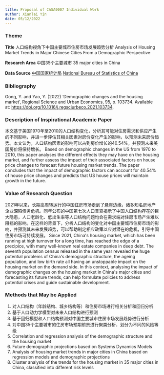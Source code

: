 ```yaml
---
title: Proposal of CASA0007 Individual Work
author: Xianlai Yin
date: 05/12/2022
---
```


### Theme
**Title**
人口结构视角下中国主要城市住房市场发展趋势分析
Analysis of Housing Market Trends in Major Chinese Cities From a Demographic Perspective

**Research Area**
中国35个主要城市
35 major cities in China

**Data Source**
[中国国家统计局](http://www.stats.gov.cn/tjsj/)
[National Bureau of Statistics of China](http://www.stats.gov.cn/tjsj/)

### Bibliography 
Gong, Y. and Yao, Y. (2022) ‘Demographic changes and the housing market’, Regional Science and Urban Economics, 95, p. 103734. Available at: https://doi.org/10.1016/j.regsciurbeco.2021.103734.

### Description of Inspirational Academic Paper
本文基于美国1970年至2010的人口结构变化，分析其可能对住房需求和供应产生的不同影响，并进一步评估其相关因素对房价变化产生的影响，以预测未来房价趋势。本文认为，人口结构因素的影响可以占到房价增长的40.54%，并预测未来美国房价将保持增长。
Based on demographic changes in the US from 1970 to 2010, this paper analyses the different effects they may have on the housing market, and further assess the impact of their associated factors on house price changes to forecast future housing market trends. The paper concludes that the impact of demographic factors can account for 40.54% of house price changes and predicts that US house prices will maintain growth in the future.

### Value of Research Question
2021年以来，长期高周转运行的中国住房市场走到了悬崖边缘，诸多知名房地产企业深陷债务危机。同年公布的中国第七次人口普查揭示了中国人口结构存在的巨大隐患，人口老龄化、低出生率等人口结构问题均会在需求端对住房市场产生难以阻挡的影响。在这样的背景下，分析人口结构的变化对中国主要城市住房市场的影响，并预测其未来发展趋势，可以帮助制定相应政策以应对潜在的危机，引导中国住房市场可持续发展。
Since 2021, China's housing market, which has been running at high turnover for a long time, has reached the edge of a precipice, with many well-known real estate companies in deep debt. The seventh population census released in the same year revealed the huge potential problems of China's demographic structure, the ageing population, and low birth rate all having an unstoppable impact on the housing market on the demand side. In this context, analysing the impact of demographic changes on the housing market in China's major cities and forecasting its future trends, can help formulate policies to address potential crises and guide sustainable development.

### Methods that May be Applied
1. 对人口结构（年龄结构、城乡结构等）和住房市场进行相关分析和回归分析
2. 基于人口动力学模型对未来人口结构进行预测
3. 基于回归模型和人口结构预测对中国主要城市住房市场发展趋势进行分析
4. 对中国35个主要城市的住房市场预期前景进行聚类分析，划分为不同的风险等级
1. Correlation and regression analysis of the demographic structure and the housing market
2. Future demographic projections based on Systems Dynamics Models
3. Analysis of housing market trends in major cities in China based on regression models and demographic projections
4. Cluster analysis of the trends for the housing market in 35 major cities in China, classified into different risk levels
